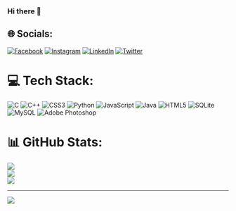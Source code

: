 ### Hi there 👋



## 🌐 Socials:
[![Facebook](https://img.shields.io/badge/Facebook-%231877F2.svg?logo=Facebook&logoColor=white)](https://facebook.com/issam.assiyadi.12) [![Instagram](https://img.shields.io/badge/Instagram-%23E4405F.svg?logo=Instagram&logoColor=white)](https://instagram.com/issam.assiyadi) [![LinkedIn](https://img.shields.io/badge/LinkedIn-%230077B5.svg?logo=linkedin&logoColor=white)](https://linkedin.com/in/issam-assiyadi-532592249) [![Twitter](https://img.shields.io/badge/Twitter-%231DA1F2.svg?logo=Twitter&logoColor=white)](https://twitter.com/IAssiyadi) 

# 💻 Tech Stack:
![C](https://img.shields.io/badge/c-%2300599C.svg?style=for-the-badge&logo=c&logoColor=white) ![C++](https://img.shields.io/badge/c++-%2300599C.svg?style=for-the-badge&logo=c%2B%2B&logoColor=white) ![CSS3](https://img.shields.io/badge/css3-%231572B6.svg?style=for-the-badge&logo=css3&logoColor=white) ![Python](https://img.shields.io/badge/python-3670A0?style=for-the-badge&logo=python&logoColor=ffdd54) ![JavaScript](https://img.shields.io/badge/javascript-%23323330.svg?style=for-the-badge&logo=javascript&logoColor=%23F7DF1E) ![Java](https://img.shields.io/badge/java-%23ED8B00.svg?style=for-the-badge&logo=java&logoColor=white) ![HTML5](https://img.shields.io/badge/html5-%23E34F26.svg?style=for-the-badge&logo=html5&logoColor=white) ![SQLite](https://img.shields.io/badge/sqlite-%2307405e.svg?style=for-the-badge&logo=sqlite&logoColor=white) ![MySQL](https://img.shields.io/badge/mysql-%2300f.svg?style=for-the-badge&logo=mysql&logoColor=white) ![Adobe Photoshop](https://img.shields.io/badge/adobephotoshop-%2331A8FF.svg?style=for-the-badge&logo=adobephotoshop&logoColor=white)
# 📊 GitHub Stats:
![](https://github-readme-stats.vercel.app/api?username=issam-assiyadi&theme=radical&hide_border=false&include_all_commits=true&count_private=false)<br/>
![](https://github-readme-streak-stats.herokuapp.com/?user=issam-assiyadi&theme=radical&hide_border=false)<br/>
![](https://github-readme-stats.vercel.app/api/top-langs/?username=issam-assiyadi&theme=radical&hide_border=false&include_all_commits=true&count_private=false&layout=compact)

---
[![](https://visitcount.itsvg.in/api?id=issam-assiyadi&icon=0&color=5)](https://visitcount.itsvg.in)

<!-- Proudly created with GPRM ( https://gprm.itsvg.in ) -->
